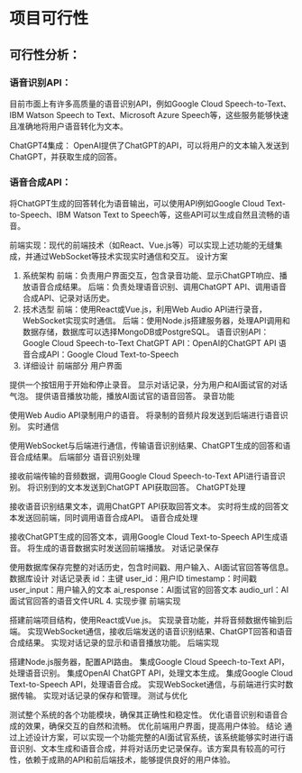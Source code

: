 # 项目可行性
## 可行性分析：

### 语音识别API：
目前市面上有许多高质量的语音识别API，例如Google Cloud Speech-to-Text、IBM Watson Speech to Text、Microsoft Azure Speech等，这些服务能够快速且准确地将用户语音转化为文本。

ChatGPT4集成：
OpenAI提供了ChatGPT的API，可以将用户的文本输入发送到ChatGPT，并获取生成的回答。

### 语音合成API：
将ChatGPT生成的回答转化为语音输出，可以使用API例如Google Cloud Text-to-Speech、IBM Watson Text to Speech等，这些API可以生成自然且流畅的语音。

前端实现：现代的前端技术（如React、Vue.js等）可以实现上述功能的无缝集成，并通过WebSocket等技术实现实时通信和交互。
设计方案
1. 系统架构
前端：负责用户界面交互，包含录音功能、显示ChatGPT响应、播放语音合成结果。
后端：负责处理语音识别、调用ChatGPT API、调用语音合成API、记录对话历史。
2. 技术选型
前端：使用React或Vue.js，利用Web Audio API进行录音，WebSocket实现实时通信。
后端：使用Node.js搭建服务器，处理API调用和数据存储，数据库可以选择MongoDB或PostgreSQL。
语音识别API：Google Cloud Speech-to-Text
ChatGPT API：OpenAI的ChatGPT API
语音合成API：Google Cloud Text-to-Speech
3. 详细设计
前端部分
用户界面

提供一个按钮用于开始和停止录音。
显示对话记录，分为用户和AI面试官的对话气泡。
提供语音播放功能，播放AI面试官的语音回答。
录音功能

使用Web Audio API录制用户的语音。
将录制的音频片段发送到后端进行语音识别。
实时通信

使用WebSocket与后端进行通信，传输语音识别结果、ChatGPT生成的回答和语音合成结果。
后端部分
语音识别处理

接收前端传输的音频数据，调用Google Cloud Speech-to-Text API进行语音识别。
将识别到的文本发送到ChatGPT API获取回答。
ChatGPT处理

接收语音识别结果文本，调用ChatGPT API获取回答文本。
实时将生成的回答文本发送回前端，同时调用语音合成API。
语音合成处理

接收ChatGPT生成的回答文本，调用Google Cloud Text-to-Speech API生成语音。
将生成的语音数据实时发送回前端播放。
对话记录保存

使用数据库保存完整的对话历史，包含时间戳、用户输入、AI面试官回答等信息。
数据库设计
对话记录表
id：主键
user_id：用户ID
timestamp：时间戳
user_input：用户输入的文本
ai_response：AI面试官的回答文本
audio_url：AI面试官回答的语音文件URL
4. 实现步骤
前端实现

搭建前端项目结构，使用React或Vue.js。
实现录音功能，并将音频数据传输到后端。
实现WebSocket通信，接收后端发送的语音识别结果、ChatGPT回答和语音合成结果。
实现对话记录的显示和语音播放功能。
后端实现

搭建Node.js服务器，配置API路由。
集成Google Cloud Speech-to-Text API，处理语音识别。
集成OpenAI ChatGPT API，处理文本生成。
集成Google Cloud Text-to-Speech API，处理语音合成。
实现WebSocket通信，与前端进行实时数据传输。
实现对话记录的保存和管理。
测试与优化

测试整个系统的各个功能模块，确保其正确性和稳定性。
优化语音识别和语音合成的效果，确保交互的自然和流畅。
优化前端用户界面，提高用户体验。
结论
通过上述设计方案，可以实现一个功能完整的AI面试官系统，该系统能够实时进行语音识别、文本生成和语音合成，并将对话历史记录保存。该方案具有较高的可行性，依赖于成熟的API和前后端技术，能够提供良好的用户体验。
<!--stackedit_data:
eyJoaXN0b3J5IjpbLTE2MTQwMjg3NThdfQ==
-->